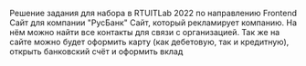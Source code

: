 Решение задания для набора в RTUITLab 2022 по направлению Frontend
Сайт для компании "РусБанк"
Сайт, который рекламирует компанию. На нём можно найти все контакты для связи с организацией. Так же на сайте можно будет оформить карту (как дебетовую, так и кредитную), открыть банковский счёт и оформить вклад